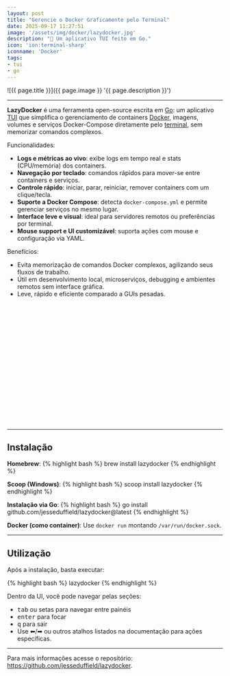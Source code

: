 ```yaml
---
layout: post
title: "Gerencie o Docker Graficamente pelo Terminal"
date: 2025-09-17 11:27:51
image: '/assets/img/docker/lazydocker.jpg'
description: "🐋 Um aplicativo TUI feito em Go."
icon: 'ion:terminal-sharp'
iconname: 'Docker'
tags:
- tui
- go
---
```


![{{ page.title }}]({{ page.image }} '{{ page.description }}')

---

**LazyDocker** é uma ferramenta open-source escrita em [Go](https://terminalroot.com.br/tags#go): um aplicativo [TUI](https://terminalroot.com.br/tags#tui) que simplifica o gerenciamento de containers [Docker](https://terminalroot.com.br/tags#docker), imagens, volumes e serviços Docker-Compose diretamente pelo [terminal](https://terminalroot.com.br/tags#terminal), sem memorizar comandos complexos.

Funcionalidades:
* **Logs e métricas ao vivo**: exibe logs em tempo real e stats (CPU/memória) dos containers.
* **Navegação por teclado**: comandos rápidos para mover-se entre containers e serviços.
* **Controle rápido**: iniciar, parar, reiniciar, remover containers com um clique/tecla.
* **Suporte a Docker Compose**: detecta `docker-compose.yml` e permite gerenciar serviços no mesmo lugar.
* **Interface leve e visual**: ideal para servidores remotos ou preferências por terminal.
* **Mouse support e UI customizável**: suporta ações com mouse e configuração via YAML.

Benefícios:
* Evita memorização de comandos Docker complexos, agilizando seus fluxos de trabalho.
* Útil em desenvolvimento local, microserviços, debugging e ambientes remotos sem interface gráfica.
* Leve, rápido e eficiente comparado a GUIs pesadas.


<!-- SQUARE - GAMES ROOT -->
<script async src="//pagead2.googlesyndication.com/pagead/js/adsbygoogle.js"></script>
<ins class="adsbygoogle"
style="display:inline-block;width:336px;height:280px"
data-ad-client="ca-pub-2838251107855362"
data-ad-slot="5351066970"></ins>
<script>
(adsbygoogle = window.adsbygoogle || []).push({});
</script>

---

## Instalação

**Homebrew**:
{% highlight bash %}
brew install lazydocker
{% endhighlight %}


**Scoop (Windows)**:
{% highlight bash %}
scoop install lazydocker
{% endhighlight %}

**Instalação via Go**:
{% highlight bash %}
go install github.com/jesseduffield/lazydocker@latest
{% endhighlight %}

**Docker (como container)**: Use `docker run` montando `/var/run/docker.sock`.

---

## Utilização

Após a instalação, basta executar:

{% highlight bash %}
lazydocker
{% endhighlight %}

Dentro da UI, você pode navegar pelas seções:

* <kbd>tab</kbd> ou setas para navegar entre painéis
* <kbd>enter</kbd> para focar
* <kbd>q</kbd> para sair
* Use ⬅/➡ ou outros atalhos listados na documentação para ações específicas.

---

Para mais informações acesse o repositório: <https://github.com/jesseduffield/lazydocker>.


